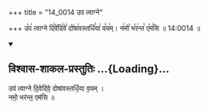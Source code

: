 +++
title = "14_0014 उप त्वाग्ने"

+++
उ꣡प꣢ त्वाग्ने दि꣣वे꣡दि꣢वे꣣ दो꣡षा꣢वस्तर्धि꣣या꣢ व꣣य꣢म्। न꣢मो꣣ भ꣡र꣢न्त꣣ ए꣡म꣢सि ॥ 14:0014 ॥

<div class="js_include" newlevelforh1="2" title="विश्वास-शाकल-प्रस्तुतिः" unfilled url="/vedAH_Rk/shAkalam/saMhitA/vishvAsa-prastutiH/01/001/07_upa_tvAgne.md">
<details open><summary><h2>विश्वास-शाकल-प्रस्तुतिः ...{Loading}...</h2></summary>


उप॑ त्वाग्ने दि॒वेदि॑वे॒ दोषा॑वस्तर्धि॒या व॒यम् ।  
नमो॒ भर॑न्त॒ एम॑सि ॥

</details>
</div>